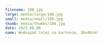 ```yaml
---
filename: 108.jpg
large: media/large/108.jpg
small: media/small/108.jpg
thumb: media/thumbs/108.jpg
date: 2023.06.06
name: Wodospad (olej na kartonie, 30x40cm)
---
```

